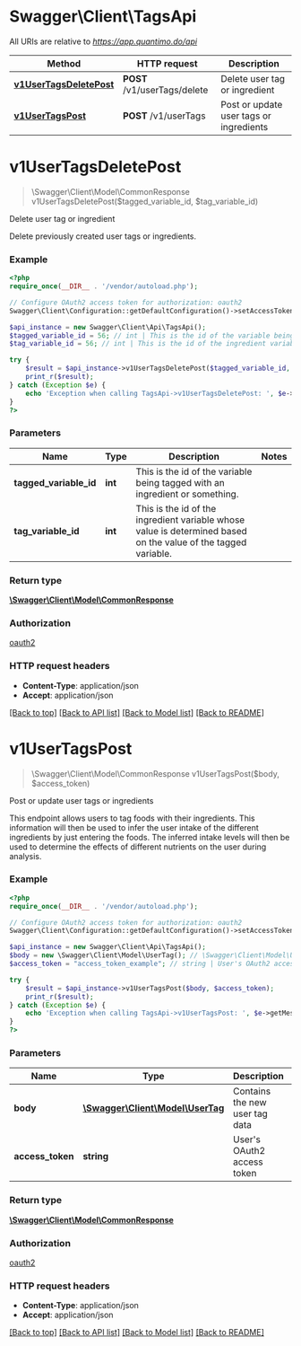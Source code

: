 # Swagger\Client\TagsApi

All URIs are relative to *https://app.quantimo.do/api*

Method | HTTP request | Description
------------- | ------------- | -------------
[**v1UserTagsDeletePost**](TagsApi.md#v1UserTagsDeletePost) | **POST** /v1/userTags/delete | Delete user tag or ingredient
[**v1UserTagsPost**](TagsApi.md#v1UserTagsPost) | **POST** /v1/userTags | Post or update user tags or ingredients


# **v1UserTagsDeletePost**
> \Swagger\Client\Model\CommonResponse v1UserTagsDeletePost($tagged_variable_id, $tag_variable_id)

Delete user tag or ingredient

Delete previously created user tags or ingredients.

### Example
```php
<?php
require_once(__DIR__ . '/vendor/autoload.php');

// Configure OAuth2 access token for authorization: oauth2
Swagger\Client\Configuration::getDefaultConfiguration()->setAccessToken('YOUR_ACCESS_TOKEN');

$api_instance = new Swagger\Client\Api\TagsApi();
$tagged_variable_id = 56; // int | This is the id of the variable being tagged with an ingredient or something.
$tag_variable_id = 56; // int | This is the id of the ingredient variable whose value is determined based on the value of the tagged variable.

try {
    $result = $api_instance->v1UserTagsDeletePost($tagged_variable_id, $tag_variable_id);
    print_r($result);
} catch (Exception $e) {
    echo 'Exception when calling TagsApi->v1UserTagsDeletePost: ', $e->getMessage(), PHP_EOL;
}
?>
```

### Parameters

Name | Type | Description  | Notes
------------- | ------------- | ------------- | -------------
 **tagged_variable_id** | **int**| This is the id of the variable being tagged with an ingredient or something. |
 **tag_variable_id** | **int**| This is the id of the ingredient variable whose value is determined based on the value of the tagged variable. |

### Return type

[**\Swagger\Client\Model\CommonResponse**](../Model/CommonResponse.md)

### Authorization

[oauth2](../../README.md#oauth2)

### HTTP request headers

 - **Content-Type**: application/json
 - **Accept**: application/json

[[Back to top]](#) [[Back to API list]](../../README.md#documentation-for-api-endpoints) [[Back to Model list]](../../README.md#documentation-for-models) [[Back to README]](../../README.md)

# **v1UserTagsPost**
> \Swagger\Client\Model\CommonResponse v1UserTagsPost($body, $access_token)

Post or update user tags or ingredients

This endpoint allows users to tag foods with their ingredients.  This information will then be used to infer the user intake of the different ingredients by just entering the foods. The inferred intake levels will then be used to determine the effects of different nutrients on the user during analysis.

### Example
```php
<?php
require_once(__DIR__ . '/vendor/autoload.php');

// Configure OAuth2 access token for authorization: oauth2
Swagger\Client\Configuration::getDefaultConfiguration()->setAccessToken('YOUR_ACCESS_TOKEN');

$api_instance = new Swagger\Client\Api\TagsApi();
$body = new \Swagger\Client\Model\UserTag(); // \Swagger\Client\Model\UserTag | Contains the new user tag data
$access_token = "access_token_example"; // string | User's OAuth2 access token

try {
    $result = $api_instance->v1UserTagsPost($body, $access_token);
    print_r($result);
} catch (Exception $e) {
    echo 'Exception when calling TagsApi->v1UserTagsPost: ', $e->getMessage(), PHP_EOL;
}
?>
```

### Parameters

Name | Type | Description  | Notes
------------- | ------------- | ------------- | -------------
 **body** | [**\Swagger\Client\Model\UserTag**](../Model/\Swagger\Client\Model\UserTag.md)| Contains the new user tag data |
 **access_token** | **string**| User&#39;s OAuth2 access token | [optional]

### Return type

[**\Swagger\Client\Model\CommonResponse**](../Model/CommonResponse.md)

### Authorization

[oauth2](../../README.md#oauth2)

### HTTP request headers

 - **Content-Type**: application/json
 - **Accept**: application/json

[[Back to top]](#) [[Back to API list]](../../README.md#documentation-for-api-endpoints) [[Back to Model list]](../../README.md#documentation-for-models) [[Back to README]](../../README.md)

